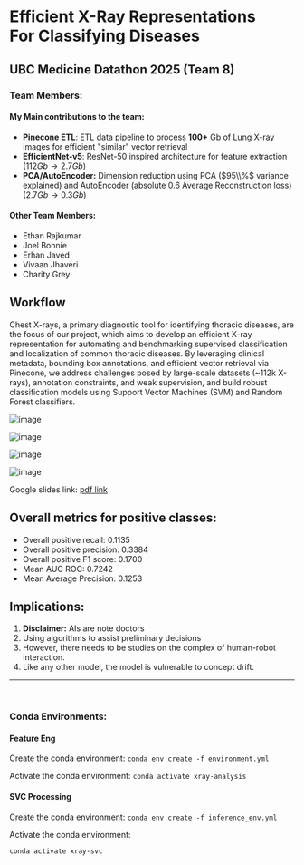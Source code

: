 # Efficient X-Ray Representations For Classifying Diseases

## UBC Medicine Datathon 2025 (Team 8)

### Team Members:

#### My Main contributions to the team:
  - **Pinecone ETL**: ETL data pipeline to process **100+** Gb of Lung X-ray images for efficient "similar" vector retrieval
  - **EfficientNet-v5**: ResNet-50 inspired architecture for feature extraction ($112Gb \to 2.7 Gb$)
  - **PCA/AutoEncoder:** Dimension reduction using PCA ($95\\%$ variance explained) and AutoEncoder (absolute $0.6$ Average Reconstruction loss) ($2.7 Gb \to 0.3 Gb$)

#### Other Team Members:
- Ethan Rajkumar
- Joel Bonnie
- Erhan Javed
- Vivaan Jhaveri 
- Charity Grey

<be>

## Workflow

Chest X-rays, a primary diagnostic tool for identifying thoracic diseases, are the focus of our project, which aims to develop an efficient X-ray representation for automating and benchmarking supervised classification and localization of common thoracic diseases. By leveraging clinical metadata, bounding box annotations, and efficient vector retrieval via Pinecone, we address challenges posed by large-scale datasets (~112k X-rays), annotation constraints, and weak supervision, and build robust classification models using Support Vector Machines (SVM) and Random Forest classifiers.

![image](https://github.com/user-attachments/assets/8085c972-a771-40fa-b14f-ce1f442a45eb)

![image](https://github.com/user-attachments/assets/b1846b59-ede6-4057-9920-cc84416b1d9e)

![image](https://github.com/user-attachments/assets/ca78e5fc-7725-4606-b3f6-262ff0400662)

![image](https://github.com/user-attachments/assets/dbb47c4c-53ab-4a52-98bb-8e5f0efeac0b)

Google slides link: [pdf link](https://drive.google.com/file/d/1daP3G0xtcFt3-vXyv5-XH6YavAcAN3oY/view?usp=sharing)

## Overall metrics for positive classes:
- Overall positive recall: 0.1135
- Overall positive precision: 0.3384
- Overall positive F1 score: 0.1700
- Mean AUC ROC: 0.7242
- Mean Average Precision: 0.1253

## Implications:
1. **Disclaimer:** AIs are note doctors
2. Using algorithms to assist preliminary decisions
3. However, there needs to be studies on the complex of human-robot interaction.
4. Like any other model, the model is vulnerable to concept drift.

---
<br>

### Conda Environments: 
#### Feature Eng
Create the conda environment: 
`conda env create -f environment.yml`

Activate the conda environment: 
`conda activate xray-analysis`
<br>

#### SVC Processing
Create the conda environment: 
`conda env create -f inference_env.yml`

Activate the conda environment: 

`conda activate xray-svc`
